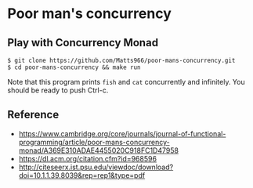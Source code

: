 # Poor man's concurrency

## Play with Concurrency Monad

```
$ git clone https://github.com/Matts966/poor-mans-concurrency.git
$ cd poor-mans-concurrency && make run
```

Note that this program prints `fish` and `cat` concurrently and infinitely. You should be ready to push Ctrl-c.

## Reference

- https://www.cambridge.org/core/journals/journal-of-functional-programming/article/poor-mans-concurrency-monad/A369E310ADAE4455020C918FC1D47958
- https://dl.acm.org/citation.cfm?id=968596
- http://citeseerx.ist.psu.edu/viewdoc/download?doi=10.1.1.39.8039&rep=rep1&type=pdf
